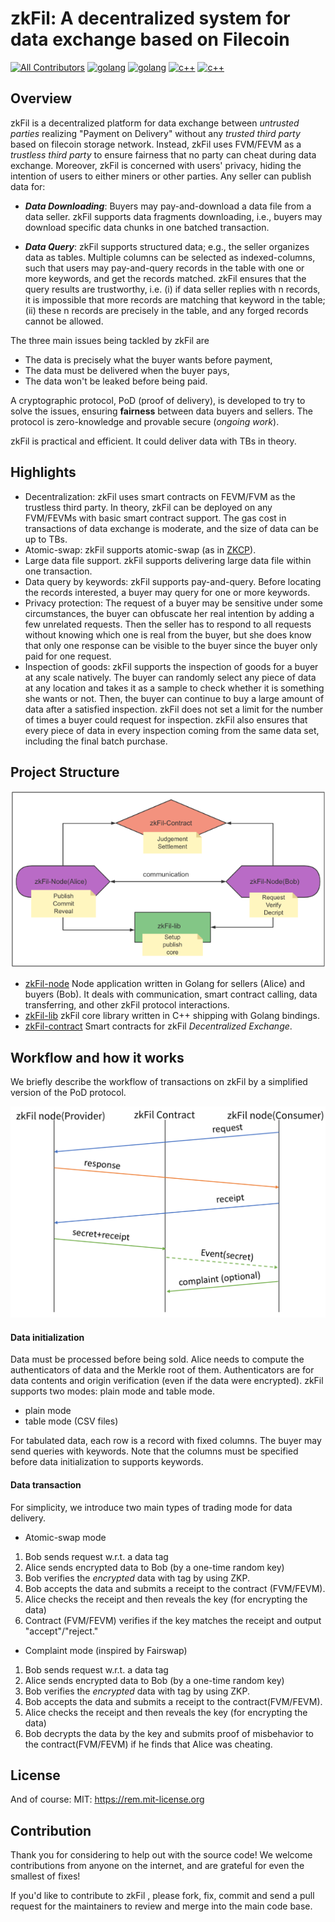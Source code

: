 
# zkFil: A decentralized system for data exchange based on Filecoin

[![All Contributors](https://img.shields.io/badge/all__contributors-3-red)](#contributors)
[![golang](https://img.shields.io/badge/golang-1.8-green)](#golang)
[![golang](https://img.shields.io/badge/solidity-0.5.0-orange)](#solidity)
[![c++](https://img.shields.io/badge/c%2B%2B-14-blueviolet)](#c++)
[![c++](https://img.shields.io/badge/License-MIT-success)](#License)

## Overview

zkFil is a decentralized platform for data exchange between *untrusted parties* realizing "Payment on Delivery" without any *trusted third party* based on filecoin storage network. Instead, zkFil uses FVM/FEVM as a *trustless third party* to ensure fairness that no party can cheat during data exchange. Moreover, zkFil is concerned with users' privacy, hiding the intention of users to either miners or other parties. Any seller can publish data for:
- ***Data Downloading***: Buyers may pay-and-download a data file from a data seller. zkFil supports data fragments downloading, i.e., buyers may download specific data chunks in one batched transaction. 

- ***Data Query***:  zkFil supports structured data; e.g., the seller organizes data as tables. Multiple columns can be selected as indexed-columns, such that users may pay-and-query records in the table with one or more keywords, and get the records matched. zkFil ensures that the query results are trustworthy, i.e. (i) if data seller replies with n records, it is impossible that more records are matching that keyword in the table; (ii) these n records are precisely in the table, and any forged records cannot be allowed. 

The three main issues being tackled by zkFil are

+ The data is precisely what the buyer wants before payment,
+ The data must be delivered when the buyer pays,
+ The data won't be leaked before being paid.

A cryptographic protocol, PoD (proof of delivery), is developed to try to solve the issues, ensuring **fairness** between data buyers and sellers. The protocol is zero-knowledge and provable secure (*ongoing work*).

zkFil is practical and efficient. It could deliver data with TBs in theory. 

## Highlights 

+ Decentralization:  zkFil uses smart contracts on FEVM/FVM as the trustless third party. In theory, zkFil can be deployed on any FVM/FEVMs with basic smart contract support. The gas cost in transactions of data exchange is moderate, and the size of data can be up to TBs.
+ Atomic-swap:  zkFil supports atomic-swap (as in [ZKCP](https://en.bitcoin.it/wiki/Zero_Knowledge_Contingent_Payment)).
+ Large data file support.  zkFil supports delivering large data file within one transaction.
+ Data query by keywords:  zkFil supports pay-and-query. Before locating the records interested, a buyer may query for one or more keywords.
+ Privacy protection: The request of a buyer may be sensitive under some circumstances, the buyer can obfuscate her real intention by adding a few unrelated requests. Then the seller has to respond to all requests without knowing which one is real from the buyer, but she does know that only one response can be visible to the buyer since the buyer only paid for one request. 
+ Inspection of goods:  zkFil supports the inspection of goods for a buyer at any scale natively. The buyer can randomly select any piece of data at any location and takes it as a sample to check whether it is something she wants or not. Then, the buyer can continue to buy a large amount of data after a satisfied inspection. zkFil does not set a limit for the number of times a buyer could request for inspection. zkFil also ensures that every piece of data in every inspection coming from the same data set, including the final batch purchase.


## Project Structure

<p align="center"> <img src="img/overview.png"> </p>

- [zkFil-node](https://github.com/xuxinlai2002/zkFil/zkFil-node) Node application written in Golang for sellers (Alice) and buyers (Bob). It deals with communication, smart contract calling, data transferring, and other zkFil protocol interactions.
- [zkFil-lib](https://github.com/xuxinlai2002/zkFil/zkFil-lib) zkFil core library written in C++ shipping with Golang bindings.
- [zkFil-contract](https://github.com/xuxinlai2002/zkFil/zkFil-contract) Smart contracts for zkFil *Decentralized Exchange*.

## Workflow and how it works

We briefly describe the workflow of transactions on zkFil by a simplified version of the PoD protocol. 

![](img/regular.png)

#### Data initialization

Data must be processed before being sold. Alice needs to compute the authenticators of data and the Merkle root of them. Authenticators are for data contents and origin verification (even if the data were encrypted). zkFil supports two modes: plain mode and table mode. 

+ plain mode
+ table mode (CSV files)

For tabulated data, each row is a record with fixed columns. The buyer may send queries with keywords. Note that the columns must be specified before data initialization to supports keywords.

#### Data transaction
For simplicity, we introduce two main types of trading mode for data delivery.

+ Atomic-swap mode

1. Bob sends request w.r.t. a data tag
2. Alice sends encrypted data to Bob (by a one-time random key)
3. Bob verifies the *encrypted* data with tag by using ZKP.
4. Bob accepts the data and submits a receipt to the contract (FVM/FEVM).
5. Alice checks the receipt and then reveals the key (for encrypting the data)
6. Contract (FVM/FEVM) verifies if the key matches the receipt and output "accept"/"reject."

+ Complaint mode (inspired by Fairswap)

1. Bob sends request w.r.t. a data tag
2. Alice sends encrypted data to Bob (by a one-time random key)
3. Bob verifies the *encrypted* data with tag by using ZKP.
4. Bob accepts the data and submits a receipt to the contract(FVM/FEVM).
5. Alice checks the receipt and then reveals the key (for encrypting the data)
6. Bob decrypts the data by the key and submits proof of misbehavior to the contract(FVM/FEVM) if he finds that Alice was cheating.


## License

And of course:
MIT: https://rem.mit-license.org


## Contribution
Thank you for considering to help out with the source code! We welcome contributions from anyone on the internet, and are grateful for even the smallest of fixes!

If you'd like to contribute to zkFil , please fork, fix, commit and send a pull request for the maintainers to review and merge into the main code base. 
